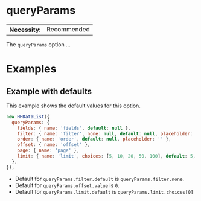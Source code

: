 # queryParams

<table class="options-table">
  <tr>
    <th>Necessity:</th>
    <td>Recommended</td>
  </tr>
</table>

The `queryParams` option ...

# Examples

## Example with defaults

This example shows the default values for this option.

``` js nonum
new HHDataList({
  queryParams: {
    fields: { name: 'fields', default: null },
    filter: { name: 'filter', none: null, default: null, placeholder: '' },
    order: { name: 'order', default: null, placeholder: '' },
    offset: { name: 'offset' },
    page: { name: 'page' },
    limit: { name: 'limit', choices: [5, 10, 20, 50, 100], default: 5, hasTool: true, showTool: false, toolLabel: 'Limit' }
  },
});
```

* Default for `queryParams.filter.default` is `queryParams.filter.none`.
* Default for `queryParams.offset.value` is `0`.
* Default for `queryParams.limit.default` is `queryParams.limit.choices[0]` 

